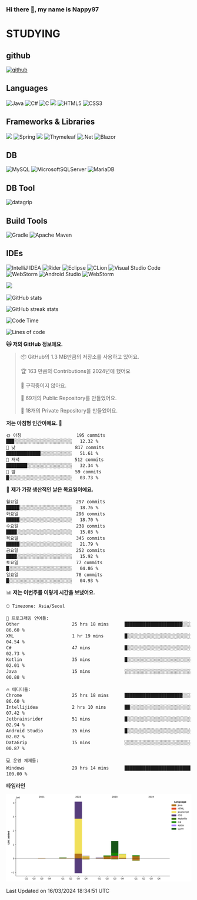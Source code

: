 ### Hi there 👋, my name is Nappy97

# STUDYING
## github
[<img src='https://cdn.jsdelivr.net/npm/simple-icons@3.0.1/icons/github.svg' alt='github' height='40'>](https://github.com/Nappy97)  

## Languages
![Java](https://img.shields.io/badge/java-%23ED8B00.svg?style=for-the-badge&logo=openjdk&logoColor=white) ![C#](https://img.shields.io/badge/c%23-%23239120.svg?style=for-the-badge&logo=c-sharp&logoColor=white) ![C](https://img.shields.io/badge/c-%2300599C.svg?style=for-the-badge&logo=c&logoColor=white) <img src="https://img.shields.io/badge/javascript-F7DF1E?style=for-the-badge&logo=javascript&logoColor=black"> ![HTML5](https://img.shields.io/badge/html5-%23E34F26.svg?style=for-the-badge&logo=html5&logoColor=white) ![CSS3](https://img.shields.io/badge/css3-%231572B6.svg?style=for-the-badge&logo=css3&logoColor=white)

## Frameworks & Libraries
<img src="https://img.shields.io/badge/bootstrap-7952B3?style=for-the-badge&logo=bootstrap&logoColor=white"> ![Spring](https://img.shields.io/badge/spring-%236DB33F.svg?style=for-the-badge&logo=spring&logoColor=white) <img src="https://img.shields.io/badge/jQuery-0769AD?style=for-the-badge&logo=jquery&logoColor=white"> ![Thymeleaf](https://img.shields.io/badge/Thymeleaf-%23005C0F.svg?style=for-the-badge&logo=Thymeleaf&logoColor=white) ![.Net](https://img.shields.io/badge/.NET-5C2D91?style=for-the-badge&logo=.net&logoColor=white) ![Blazor](https://img.shields.io/badge/blazor-%235C2D91.svg?style=for-the-badge&logo=blazor&logoColor=white)

## DB
![MySQL](https://img.shields.io/badge/mysql-%2300f.svg?style=for-the-badge&logo=mysql&logoColor=white) ![MicrosoftSQLServer](https://img.shields.io/badge/Microsoft%20SQL%20Server-CC2927?style=for-the-badge&logo=microsoft%20sql%20server&logoColor=white) ![MariaDB](https://img.shields.io/badge/MariaDB-003545?style=for-the-badge&logo=mariadb&logoColor=white)

## DB Tool
![datagrip](https://img.shields.io/badge/datagrip-9681EB?style=flat&logo=datagrip)

## Build Tools
![Gradle](https://img.shields.io/badge/Gradle-02303A.svg?style=for-the-badge&logo=Gradle&logoColor=white) ![Apache Maven](https://img.shields.io/badge/Apache%20Maven-C71A36?style=for-the-badge&logo=Apache%20Maven&logoColor=white)

## IDEs
![IntelliJ IDEA](https://img.shields.io/badge/IntelliJIDEA-000000.svg?style=for-the-badge&logo=intellij-idea&logoColor=white) ![Rider](https://img.shields.io/badge/Rider-000000.svg?style=for-the-badge&logo=Rider&logoColor=white&color=black&labelColor=crimson) ![Eclipse](https://img.shields.io/badge/Eclipse-FE7A16.svg?style=for-the-badge&logo=Eclipse&logoColor=white) ![CLion](https://img.shields.io/badge/CLion-black?style=for-the-badge&logo=clion&logoColor=white) ![Visual Studio Code](https://img.shields.io/badge/Visual%20Studio%20Code-0078d7.svg?style=for-the-badge&logo=visual-studio-code&logoColor=white) ![WebStorm](https://img.shields.io/badge/webstorm-143?style=for-the-badge&logo=webstorm&logoColor=white&color=black) ![Android Studio](https://img.shields.io/badge/Android%20Studio-3DDC84.svg?style=for-the-badge&logo=android-studio&logoColor=white) ![WebStorm](https://img.shields.io/badge/webstorm-143?style=for-the-badge&logo=webstorm&logoColor=white&color=black)

<div>
  <img  src="https://github-readme-stats.vercel.app/api/top-langs/?username=Nappy97&langs_count=8&exclude_repo=Example-deep-learning-from-scratch&layout=compact&line_height=24&hide_border=true&title_color=d88e82&card_width=280">
<div>
  
![GitHub stats](https://github-readme-stats.vercel.app/api?username=Nappy97&show_icons=true)  

![GitHub streak stats](https://github-readme-streak-stats.herokuapp.com/?user=Nappy97)  

<!--START_SECTION:waka-->
![Code Time](http://img.shields.io/badge/Code%20Time-1%2C698%20hrs%208%20mins-blue)

![Lines of code](https://img.shields.io/badge/%EC%A0%80%EB%8A%94%20%EC%97%AC%ED%83%9C%EA%B9%8C%EC%A7%80%20-6.4%20million%20%EC%A4%84%EC%9D%98%20%EC%BD%94%EB%93%9C%EB%A5%BC%20%EC%9E%91%EC%84%B1%ED%96%88%EC%96%B4%EC%9A%94.-blue)

**🐱 저의 GitHub 정보에요.** 

> 📦 GitHub의 1.3 MB만큼의 저장소를 사용하고 있어요. 
 > 
> 🏆 163 만큼의 Contributions을 2024년에 했어요
 > 
> 🚫 구직중이지 않아요.
 > 
> 📜 69개의 Public Repository를 만들었어요. 
 > 
> 🔑 18개의 Private Repository를 만들었어요. 
 > 
**저는 아침형 인간이에요. 🐤** 

```text
🌞 아침                     195 commits         ███░░░░░░░░░░░░░░░░░░░░░░   12.32 % 
🌆 낮　                     817 commits         █████████████░░░░░░░░░░░░   51.61 % 
🌃 저녁                     512 commits         ████████░░░░░░░░░░░░░░░░░   32.34 % 
🌙 밤　                     59 commits          █░░░░░░░░░░░░░░░░░░░░░░░░   03.73 % 
```
📅 **제가 가장 생산적인 날은 목요일이에요.** 

```text
월요일                      297 commits         █████░░░░░░░░░░░░░░░░░░░░   18.76 % 
화요일                      296 commits         █████░░░░░░░░░░░░░░░░░░░░   18.70 % 
수요일                      238 commits         ████░░░░░░░░░░░░░░░░░░░░░   15.03 % 
목요일                      345 commits         █████░░░░░░░░░░░░░░░░░░░░   21.79 % 
금요일                      252 commits         ████░░░░░░░░░░░░░░░░░░░░░   15.92 % 
토요일                      77 commits          █░░░░░░░░░░░░░░░░░░░░░░░░   04.86 % 
일요일                      78 commits          █░░░░░░░░░░░░░░░░░░░░░░░░   04.93 % 
```


📊 **저는 이번주를 이렇게 시간을 보냈어요.** 

```text
🕑︎ Timezone: Asia/Seoul

💬 프로그래밍 언어들: 
Other                    25 hrs 18 mins      ██████████████████████░░░   86.60 % 
XML                      1 hr 19 mins        █░░░░░░░░░░░░░░░░░░░░░░░░   04.54 % 
C#                       47 mins             █░░░░░░░░░░░░░░░░░░░░░░░░   02.73 % 
Kotlin                   35 mins             █░░░░░░░░░░░░░░░░░░░░░░░░   02.01 % 
Java                     15 mins             ░░░░░░░░░░░░░░░░░░░░░░░░░   00.88 % 

🔥 에디터들: 
Chrome                   25 hrs 18 mins      ██████████████████████░░░   86.60 % 
Intellijidea             2 hrs 10 mins       ██░░░░░░░░░░░░░░░░░░░░░░░   07.42 % 
Jetbrainsrider           51 mins             █░░░░░░░░░░░░░░░░░░░░░░░░   02.94 % 
Android Studio           35 mins             █░░░░░░░░░░░░░░░░░░░░░░░░   02.02 % 
DataGrip                 15 mins             ░░░░░░░░░░░░░░░░░░░░░░░░░   00.87 % 

💻 운영 체제들: 
Windows                  29 hrs 14 mins      █████████████████████████   100.00 % 
```

**타임라인**

![Lines of Code chart](https://raw.githubusercontent.com/Nappy97/Nappy97/main/assets/bar_graph.png)


 Last Updated on 16/03/2024 18:34:51 UTC
<!--END_SECTION:waka-->
